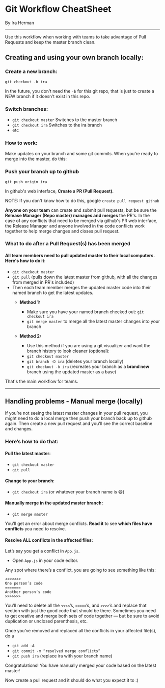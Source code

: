 # Git Workflow CheatSheet
By Ira Herman

---

Use this workflow when working with teams to take advantage of Pull Requests and keep the master branch clean.


## Creating and using your own branch locally:

### Create a new branch:
`git checkout -b ira`

In the future, you don't need the `-b` for this git repo, that is just to create a NEW branch if it doesn't exist in this repo.

### Switch branches:
- `git checkout master` Switches to the master branch
- `git checkout ira` Switches to the ira branch
- etc

### How to work:
Make updates on your branch and some git commits. When you're ready to merge into the master, do this:

### Push your branch up to github
`git push origin ira`

In github's web interface, **Create a PR (Pull Request)**.

NOTE: If you don't know how to do this, google `create pull request github`

**Anyone on your team** can create and submit pull requests, but be sure the **Release Manager (Repo master) manages and merges** the PR's. 
In the case of any conflicts that need to be merged via github's PR web interface, the Release Manager and anyone involved in the code conflicts work together to help merge changes and closes pull request.

### What to do after a Pull Request(s) has been merged

#### All team members need to pull updated master to their local computers. Here's how to do it:

- `git checkout master`
- `git pull` (pulls down the latest master from github, with all the changes from merged in PR's included)
- Then each team member merges the updated master code into their named branch to get the latest updates.
	- **Method 1:**
		- Make sure you have your named branch checked out: `git checkout ira`
		- `git merge master` to merge all the latest master changes into your branch

	- **Method 2:** 
		- Use this method if you are using a git visualizer and want the branch history to look cleaner (optional):
		- `git checkout master`
		- `git branch -D ira` (deletes your branch locally)
		- `git checkout -b ira` (recreates your branch as a **brand new** branch using the updated master as a base)



That's the main workflow for teams.

---

## Handling problems - Manual merge (locally)

If you’re not seeing the latest master changes in your pull request, you might need to do a local merge then push your branch back up to github again. Then create a new pull request and you’ll see the correct baseline and changes.

### Here’s how to do that:
#### Pull the latest master: 	

- `git checkout master`
- `git pull`

#### Change to your branch:

- `git checkout ira` (or whatever your branch name is 😄)

#### Manually merge in the updated master branch:

- `git merge master`

You’ll get an error about merge conflicts. **Read it** to see **which files have conflicts** you need to resolve. 

#### Resolve ALL conflicts in the affected files:

Let’s say you get a conflict in `App.js`. 

- Open `App.js` in your code editor.

Any spot where there’s a conflict, you are going to see something like this:

```
<<<<<<<
One person’s code
=======
Another person’s code
>>>>>>>
```

You’ll need to delete all the `<<<<`’s, `=====`’s, and `>>>>`’s and replace that section with just the good code that should be there. Sometimes you need to get creative and merge both sets of code together — but be sure to avoid duplication or unclosed parenthesis, etc.

Once you’ve removed and replaced all the conflicts in your affected file(s), do a 

- `git add -A`
- `git commit -m “resolved merge conflicts”`
- `git push ira` (replace ira with your branch name)

Congratulations! You have manually merged your code based on the latest master! 

Now create a pull request and it should do what you expect it to :)

